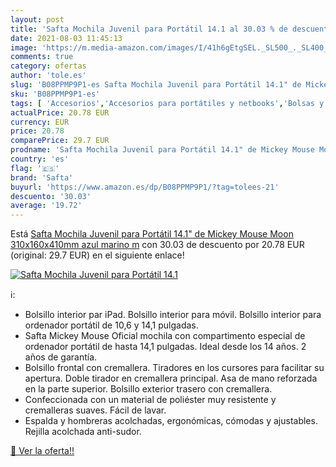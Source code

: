 ```yaml
---
layout: post
title: 'Safta Mochila Juvenil para Portátil 14.1 al 30.03 % de descuento'
date: 2021-08-03 11:45:13
image: 'https://m.media-amazon.com/images/I/41h6gEtgSEL._SL500_._SL400_.jpg'
comments: true
category: ofertas
author: 'tole.es'
slug: 'B08PPMP9P1-es Safta Mochila Juvenil para Portátil 14.1" de Mickey Mouse...'
sku: 'B08PPMP9P1-es'
tags: [ 'Accesorios','Accesorios para portátiles y netbooks','Bolsas y fundas para portátiles y netbooks','Informática','Mochilas para portátiles y netbooks','mochila','safta', ]
actualPrice: 20.78 EUR
currency: EUR
price: 20.78
comparePrice: 29.7 EUR
prodname: 'Safta Mochila Juvenil para Portátil 14.1" de Mickey Mouse Moon  310x160x410mm  azul marino  m'
country: 'es'
flag: '🇪🇸'
brand: 'Safta'
buyurl: 'https://www.amazon.es/dp/B08PPMP9P1/?tag=tolees-21'
descuento: '30.03'
average: '19.72'
---
```


Está [Safta Mochila Juvenil para Portátil 14.1" de Mickey Mouse Moon  310x160x410mm  azul marino  m](https://www.amazon.es/dp/B08PPMP9P1/?tag=tolees-21) con 30.03 de descuento por 20.78 EUR (original: 29.7 EUR) en el siguiente enlace!

[![Safta Mochila Juvenil para Portátil 14.1](https://m.media-amazon.com/images/I/41h6gEtgSEL._SL500_._SL400_.jpg)](https://www.amazon.es/dp/B08PPMP9P1/?tag=tolees-21)

ℹ️:

- Bolsillo interior par iPad. Bolsillo interior para móvil. Bolsillo interior para ordenador portátil de 10,6 y 14,1 pulgadas.
- Safta Mickey Mouse Oficial mochila con compartimento especial de ordenador portátil de hasta 14,1 pulgadas. Ideal desde los 14 años. 2 años de garantía.
- Bolsillo frontal con cremallera. Tiradores en los cursores para facilitar su apertura. Doble tirador en cremallera principal. Asa de mano reforzada en la parte superior. Bolsillo exterior trasero con cremallera.
- Confeccionada con un material de poliéster muy resistente y cremalleras suaves. Fácil de lavar.
- Espalda y hombreras acolchadas, ergonómicas, cómodas y ajustables. Rejilla acolchada anti-sudor.

[🛒 Ver la oferta!!](https://www.amazon.es/dp/B08PPMP9P1/?tag=tolees-21)
